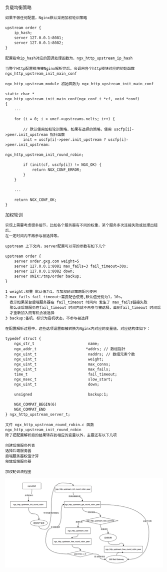 负载均衡策略

    如果不做任何配置，Nginx默认采用加权轮训策略
    
    upstream order {
        ip_hash;
        server 127.0.0.1:8081;
        server 127.0.0.1:8082;
    }
    
    配置指令ip_hash对应的回调处理函数为，ngx_http_upstream_ip_hash
    
    当整个Http配置模块被Nginx解析完后，会调用各个http模块对应的初始函数 ngx_http_upstream_init_main_conf
    
    ngx_http_upstream_module 初始函数为 ngx_http_upstream_init_main_conf
    
    static char *
    ngx_http_upstream_init_main_conf(ngx_conf_t *cf, void *conf)
    {
        ...
    
        for (i = 0; i < umcf->upstreams.nelts; i++) {
    
            // 默认使用加权轮训策略，如果有选择的策略，使用 uscfp[i]->peer.init_upstream 指针函数
            init = uscfp[i]->peer.init_upstream ? uscfp[i]->peer.init_upstream:
                                                ngx_http_upstream_init_round_robin;
    
            if (init(cf, uscfp[i]) != NGX_OK) {
                return NGX_CONF_ERROR;
            }
        }
        
        ...
        
        return NGX_CONF_OK;
    }
    
加权轮训
    
    实现上需要考虑很多细节，比如各个服务器有不同的权重，某个服务多次连接失败或处理出错后，
    在一定时间内不再参与被选择等。
    
    upstream 上下文内，server配置可以带的参数有如下几个
    
    upstream order {
        server order.gxg.com weight=5
        server 127.0.0.1:8081 max_fails=3 fail_timeout=30s;
        server 127.0.0.1:8082 down;
        server UNIX:/tmp/order backup;
    }
    
    1 weight:权重 默认值为1，与加权轮训策略配合使用
    2 max_fails fail_timeout:需要配合使用,默认值分别为1，10s。
      表示如果某台后端服务器在 fail_timeout 时间内 发生了 max_fails链接失败
      那么该后端服务在fail_timeout 时间内就不再参与被选择，直到fail_timeout 时间后
      才重新加入而有机会被选择
    3 backup:备机，标识为宕机状态，不参与被选择
    
    在配置解析过程中，这些选项设置都被转换为Nginx内对应的变量值，对应结构体如下：
    
    typedef struct {
        ngx_str_t                        name;
        ngx_addr_t                      *addrs; // 数组指针
        ngx_uint_t                       naddrs; // 数组元素个数
        ngx_uint_t                       weight;
        ngx_uint_t                       max_conns;
        ngx_uint_t                       max_fails;
        time_t                           fail_timeout;
        ngx_msec_t                       slow_start;
        ngx_uint_t                       down;
    
        unsigned                         backup:1;
    
        NGX_COMPAT_BEGIN(6)
        NGX_COMPAT_END
    } ngx_http_upstream_server_t;
    
    文件 ngx_http_upstream_round_robin.c 函数ngx_http_upstream_init_round_robin
    除了把配置解析后的结果转存到相应的变量以外，主要还有以下几项
    
    创建后端服务列表
    选择后端服务器
    后端服务器权值计算
    释放后端服务器
    
    加权轮训流程图
    
   ![](img/加权轮训流程图.png)   
    
